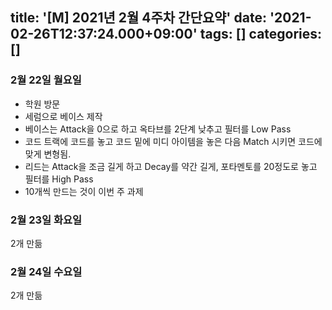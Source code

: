 title: '[M] 2021년 2월 4주차 간단요약'
date: '2021-02-26T12:37:24.000+09:00'
tags: []
categories: []
---
### 2월 22일 월요일
* 학원 방문
* 세럼으로 베이스 제작
* 베이스는 Attack을 0으로 하고 옥타브를 2단계 낮추고 필터를 Low Pass
* 코드 트랙에 코드를 놓고 코드 밑에 미디 아이템을 놓은 다음 Match 시키면 코드에 맞게 변형됨.
* 리드는 Attack을 조금 길게 하고 Decay를 약간 길게, 포타멘토를 20정도로 놓고 필터를 High Pass
* 10개씩 만드는 것이 이번 주 과제

### 2월 23일 화요일

2개 만듦

### 2월 24일 수요일

2개 만듦